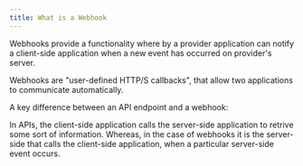```yaml
---
title: What is a Webhook
---
```


Webhooks provide a functionality where by a provider application can notify a client-side application when a new event has occurred on provider's server.

Webhooks are "user-defined HTTP/S callbacks", that allow two applications to communicate automatically.

A key difference between an API endpoint and a webhook:

In APIs, the client-side application calls the server-side application to retrive some sort of information. Whereas, in the case of webhooks it is the server-side that calls the client-side application, when a particular server-side event occurs.
